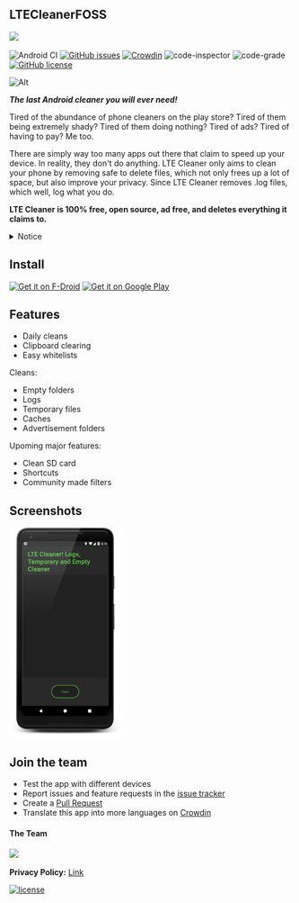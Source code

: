## LTECleanerFOSS

<img src="https://imgur.com/ykSLpTS.png" width="300">

![Android CI](https://github.com/TheRedSpy15/LTECleanerFOSS/workflows/Android%20CI/badge.svg)
[![GitHub issues](https://img.shields.io/github/issues/TheRedSpy15/LTECleanerFOSS?color=red)](https://github.com/TheRedSpy15/LTECleanerFOSS/issues)
[![Crowdin](https://badges.crowdin.net/lte-cleaner/localized.svg)](https://crowdin.com/project/lte-cleaner)
![code-inspector](https://www.code-inspector.com/project/2073/score/svg)
![code-grade](https://www.code-inspector.com/project/2073/status/svg)
[![GitHub license](https://img.shields.io/github/license/TheRedSpy15/LTECleanerFOSS?color=lightgrey)](/blob/master/LICENSE)

![Alt](https://repobeats.axiom.co/api/embed/e57b4b0c0e47daffc4e7feb4cff54fa6a1bc4120.svg "Repobeats analytics image")

***The last Android cleaner you will ever need!***

Tired of the abundance of phone cleaners on the play store? Tired of 
them being extremely shady? Tired of them doing nothing? Tired of ads? 
Tired of having to pay? Me too.

There are simply way too many apps out there that claim to speed up your device. In reality, they don't do anything.
LTE Cleaner only aims to clean your phone by removing safe to delete files, which not only frees up a lot of space, but also improve your privacy. Since LTE Cleaner removes .log files, which well, log what you do.

__LTE Cleaner is 100% free, open source, ad free, and deletes everything it claims to.__

<details>
  <summary>Notice</summary>

October 7th, 2021:

10/7/2021 Marks the start of a new direction for LTE Cleaner. The playstore varient will have ads now displayed. While all other sources remain the same

</details>

## Install

[<img src="https://f-droid.org/badge/get-it-on.png"
     alt="Get it on F-Droid"
     height="90">](https://f-droid.org/packages/theredspy15.ltecleanerfoss/)
[<img src="https://play.google.com/intl/en_us/badges/images/generic/en-play-badge.png"
    alt="Get it on Google Play"
    height="90">](https://play.google.com/store/apps/details?id=theredspy15.ltecleanerfoss)

## Features
- Daily cleans
- Clipboard clearing
- Easy whitelists

Cleans:
- Empty folders
- Logs
- Temporary files
- Caches
- Advertisement folders

Upoming major features:
- Clean SD card
- Shortcuts
- Community made filters

## Screenshots

<img src="/Screenshots/Screenshot_1529468353_framed.png" width="200">

## Join the team
  * Test the app with different devices
  * Report issues and feature requests in the [issue tracker](https://github.com/TheRedSpy15/LTECleanerFOSS/issues)
  * Create a [Pull Request](https://opensource.guide/how-to-contribute/#opening-a-pull-request)
  * Translate this app into more languages on [Crowdin](https://crowdin.com/project/lte-cleaner)

#### The Team  
<a href="https://github.com/TheRedSpy15/LTECleanerFOSS/graphs/contributors">
  <img src="https://contrib.rocks/image?repo=TheRedSpy15/LTECleanerFOSS" />
</a>
     
</details>

**Privacy Policy:** [Link](https://cdn.rawgit.com/TheRedSpy15/LTECleanerFOSS/d9522c76/privacy_policy.html)

[![license](https://imgur.com/QQlcEVT.png)](https://www.gnu.org/licenses/gpl-3.0.en.html)
